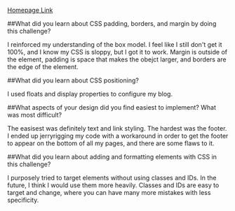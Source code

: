 [Homepage Link](http://case104.github.io)

##What did you learn about CSS padding, borders, and margin by doing this challenge?

I reinforced my understanding of the box model. I feel like I still don't get it 100%, and I know my CSS is sloppy, but I got it to work. Margin is outside of the element, padding is space that makes the obejct larger, and borders are the edge of the element.

##What did you learn about CSS positioning?

I used floats and display properties to configure my blog.

##What aspects of your design did you find easiest to implement? What was most difficult?

The easisest was definitely text and link styling. The hardest was the footer. I ended up jerryrigging my code with a workaround in order to get the footer to appear on the bottom of all my pages, and there are some flaws to it.

##What did you learn about adding and formatting elements with CSS in this challenge?

I purposely tried to target elements without using classes and IDs. In the future, I think I would use them more heavily. Classes and IDs are easy to target and change, where you can have many more mistakes with less specificity. 